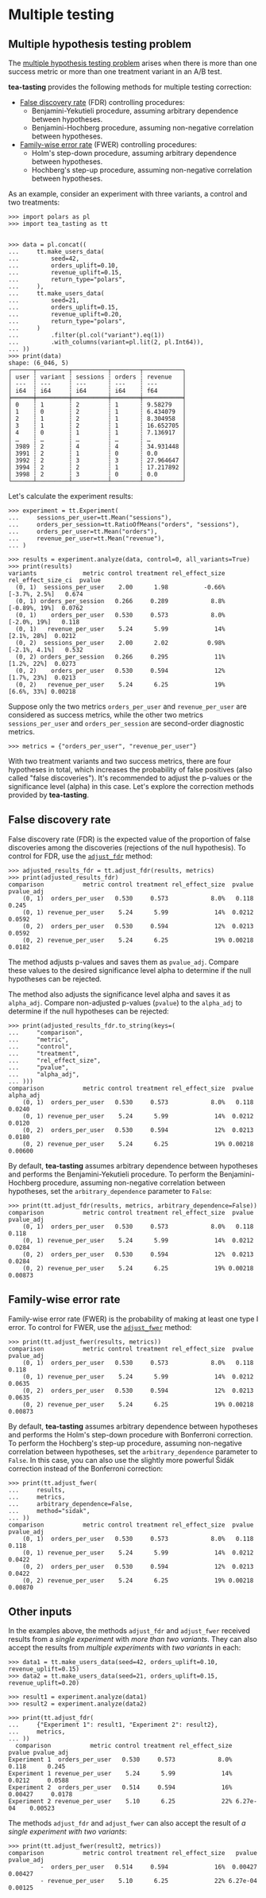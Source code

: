 # Multiple testing

## Multiple hypothesis testing problem

The [multiple hypothesis testing problem](https://en.wikipedia.org/wiki/Multiple_comparisons_problem) arises when there is more than one success metric or more than one treatment variant in an A/B test.

**tea-tasting** provides the following methods for multiple testing correction:

- [False discovery rate](https://en.wikipedia.org/wiki/False_discovery_rate) (FDR) controlling procedures:
    - Benjamini-Yekutieli procedure, assuming arbitrary dependence between hypotheses.
    - Benjamini-Hochberg procedure, assuming non-negative correlation between hypotheses.
- [Family-wise error rate](https://en.wikipedia.org/wiki/Family-wise_error_rate) (FWER) controlling procedures:
    - Holm's step-down procedure, assuming arbitrary dependence between hypotheses.
    - Hochberg's step-up procedure, assuming non-negative correlation between hypotheses.

As an example, consider an experiment with three variants, a control and two treatments:

```pycon
>>> import polars as pl
>>> import tea_tasting as tt


>>> data = pl.concat((
...     tt.make_users_data(
...         seed=42,
...         orders_uplift=0.10,
...         revenue_uplift=0.15,
...         return_type="polars",
...     ),
...     tt.make_users_data(
...         seed=21,
...         orders_uplift=0.15,
...         revenue_uplift=0.20,
...         return_type="polars",
...     )
...         .filter(pl.col("variant").eq(1))
...         .with_columns(variant=pl.lit(2, pl.Int64)),
... ))
>>> print(data)
shape: (6_046, 5)
┌──────┬─────────┬──────────┬────────┬───────────┐
│ user ┆ variant ┆ sessions ┆ orders ┆ revenue   │
│ ---  ┆ ---     ┆ ---      ┆ ---    ┆ ---       │
│ i64  ┆ i64     ┆ i64      ┆ i64    ┆ f64       │
╞══════╪═════════╪══════════╪════════╪═══════════╡
│ 0    ┆ 1       ┆ 2        ┆ 1      ┆ 9.58279   │
│ 1    ┆ 0       ┆ 2        ┆ 1      ┆ 6.434079  │
│ 2    ┆ 1       ┆ 2        ┆ 1      ┆ 8.304958  │
│ 3    ┆ 1       ┆ 2        ┆ 1      ┆ 16.652705 │
│ 4    ┆ 0       ┆ 1        ┆ 1      ┆ 7.136917  │
│ …    ┆ …       ┆ …        ┆ …      ┆ …         │
│ 3989 ┆ 2       ┆ 4        ┆ 4      ┆ 34.931448 │
│ 3991 ┆ 2       ┆ 1        ┆ 0      ┆ 0.0       │
│ 3992 ┆ 2       ┆ 3        ┆ 3      ┆ 27.964647 │
│ 3994 ┆ 2       ┆ 2        ┆ 1      ┆ 17.217892 │
│ 3998 ┆ 2       ┆ 3        ┆ 0      ┆ 0.0       │
└──────┴─────────┴──────────┴────────┴───────────┘

```

Let's calculate the experiment results:

```pycon
>>> experiment = tt.Experiment(
...     sessions_per_user=tt.Mean("sessions"),
...     orders_per_session=tt.RatioOfMeans("orders", "sessions"),
...     orders_per_user=tt.Mean("orders"),
...     revenue_per_user=tt.Mean("revenue"),
... )

>>> results = experiment.analyze(data, control=0, all_variants=True)
>>> print(results)
variants             metric control treatment rel_effect_size rel_effect_size_ci  pvalue
  (0, 1)  sessions_per_user    2.00      1.98          -0.66%      [-3.7%, 2.5%]   0.674
  (0, 1) orders_per_session   0.266     0.289            8.8%      [-0.89%, 19%]  0.0762
  (0, 1)    orders_per_user   0.530     0.573            8.0%       [-2.0%, 19%]   0.118
  (0, 1)   revenue_per_user    5.24      5.99             14%        [2.1%, 28%]  0.0212
  (0, 2)  sessions_per_user    2.00      2.02           0.98%      [-2.1%, 4.1%]   0.532
  (0, 2) orders_per_session   0.266     0.295             11%        [1.2%, 22%]  0.0273
  (0, 2)    orders_per_user   0.530     0.594             12%        [1.7%, 23%]  0.0213
  (0, 2)   revenue_per_user    5.24      6.25             19%        [6.6%, 33%] 0.00218

```

Suppose only the two metrics `orders_per_user` and `revenue_per_user` are considered as success metrics, while the other two metrics `sessions_per_user` and `orders_per_session` are second-order diagnostic metrics.

```pycon
>>> metrics = {"orders_per_user", "revenue_per_user"}

```

With two treatment variants and two success metrics, there are four hypotheses in total, which increases the probability of false positives (also called "false discoveries"). It's recommended to adjust the p-values or the significance level (alpha) in this case. Let's explore the correction methods provided by **tea-tasting**.

## False discovery rate

False discovery rate (FDR) is the expected value of the proportion of false discoveries among the discoveries (rejections of the null hypothesis). To control for FDR, use the [`adjust_fdr`](api/multiplicity.md#tea_tasting.multiplicity.adjust_fdr) method:

```pycon
>>> adjusted_results_fdr = tt.adjust_fdr(results, metrics)
>>> print(adjusted_results_fdr)
comparison           metric control treatment rel_effect_size  pvalue pvalue_adj
    (0, 1)  orders_per_user   0.530     0.573            8.0%   0.118      0.245
    (0, 1) revenue_per_user    5.24      5.99             14%  0.0212     0.0592
    (0, 2)  orders_per_user   0.530     0.594             12%  0.0213     0.0592
    (0, 2) revenue_per_user    5.24      6.25             19% 0.00218     0.0182

```

The method adjusts p-values and saves them as `pvalue_adj`. Compare these values to the desired significance level alpha to determine if the null hypotheses can be rejected.

The method also adjusts the significance level alpha and saves it as `alpha_adj`. Compare non-adjusted p-values (`pvalue`) to the `alpha_adj` to determine if the null hypotheses can be rejected:

```pycon
>>> print(adjusted_results_fdr.to_string(keys=(
...     "comparison",
...     "metric",
...     "control",
...     "treatment",
...     "rel_effect_size",
...     "pvalue",
...     "alpha_adj",
... )))
comparison           metric control treatment rel_effect_size  pvalue alpha_adj
    (0, 1)  orders_per_user   0.530     0.573            8.0%   0.118    0.0240
    (0, 1) revenue_per_user    5.24      5.99             14%  0.0212    0.0120
    (0, 2)  orders_per_user   0.530     0.594             12%  0.0213    0.0180
    (0, 2) revenue_per_user    5.24      6.25             19% 0.00218   0.00600

```

By default, **tea-tasting** assumes arbitrary dependence between hypotheses and performs the Benjamini-Yekutieli procedure. To perform the Benjamini-Hochberg procedure, assuming non-negative correlation between hypotheses, set the `arbitrary_dependence` parameter to `False`:

```pycon
>>> print(tt.adjust_fdr(results, metrics, arbitrary_dependence=False))
comparison           metric control treatment rel_effect_size  pvalue pvalue_adj
    (0, 1)  orders_per_user   0.530     0.573            8.0%   0.118      0.118
    (0, 1) revenue_per_user    5.24      5.99             14%  0.0212     0.0284
    (0, 2)  orders_per_user   0.530     0.594             12%  0.0213     0.0284
    (0, 2) revenue_per_user    5.24      6.25             19% 0.00218    0.00873

```

## Family-wise error rate

Family-wise error rate (FWER) is the probability of making at least one type I error. To control for FWER, use the [`adjust_fwer`](api/multiplicity.md#tea_tasting.multiplicity.adjust_fwer) method:

```pycon
>>> print(tt.adjust_fwer(results, metrics))
comparison           metric control treatment rel_effect_size  pvalue pvalue_adj
    (0, 1)  orders_per_user   0.530     0.573            8.0%   0.118      0.118
    (0, 1) revenue_per_user    5.24      5.99             14%  0.0212     0.0635
    (0, 2)  orders_per_user   0.530     0.594             12%  0.0213     0.0635
    (0, 2) revenue_per_user    5.24      6.25             19% 0.00218    0.00873

```

By default, **tea-tasting** assumes arbitrary dependence between hypotheses and performs the Holm's step-down procedure with Bonferroni correction. To perform the Hochberg's step-up procedure, assuming non-negative correlation between hypotheses, set the `arbitrary_dependence` parameter to `False`. In this case, you can also use the slightly more powerful Šidák correction instead of the Bonferroni correction:

```pycon
>>> print(tt.adjust_fwer(
...     results,
...     metrics,
...     arbitrary_dependence=False,
...     method="sidak",
... ))
comparison           metric control treatment rel_effect_size  pvalue pvalue_adj
    (0, 1)  orders_per_user   0.530     0.573            8.0%   0.118      0.118
    (0, 1) revenue_per_user    5.24      5.99             14%  0.0212     0.0422
    (0, 2)  orders_per_user   0.530     0.594             12%  0.0213     0.0422
    (0, 2) revenue_per_user    5.24      6.25             19% 0.00218    0.00870

```

## Other inputs

In the examples above, the methods `adjust_fdr` and `adjust_fwer` received results from a *single experiment* with *more than two variants*. They can also accept the results from *multiple experiments* with *two variants* in each:

```pycon
>>> data1 = tt.make_users_data(seed=42, orders_uplift=0.10, revenue_uplift=0.15)
>>> data2 = tt.make_users_data(seed=21, orders_uplift=0.15, revenue_uplift=0.20)

>>> result1 = experiment.analyze(data1)
>>> result2 = experiment.analyze(data2)

>>> print(tt.adjust_fdr(
...     {"Experiment 1": result1, "Experiment 2": result2},
...     metrics,
... ))
  comparison           metric control treatment rel_effect_size   pvalue pvalue_adj
Experiment 1  orders_per_user   0.530     0.573            8.0%    0.118      0.245
Experiment 1 revenue_per_user    5.24      5.99             14%   0.0212     0.0588
Experiment 2  orders_per_user   0.514     0.594             16%  0.00427     0.0178
Experiment 2 revenue_per_user    5.10      6.25             22% 6.27e-04    0.00523

```

The methods `adjust_fdr` and `adjust_fwer` can also accept the result of *a single experiment with two variants*:

```pycon
>>> print(tt.adjust_fwer(result2, metrics))
comparison           metric control treatment rel_effect_size   pvalue pvalue_adj
         -  orders_per_user   0.514     0.594             16%  0.00427    0.00427
         - revenue_per_user    5.10      6.25             22% 6.27e-04    0.00125

```
